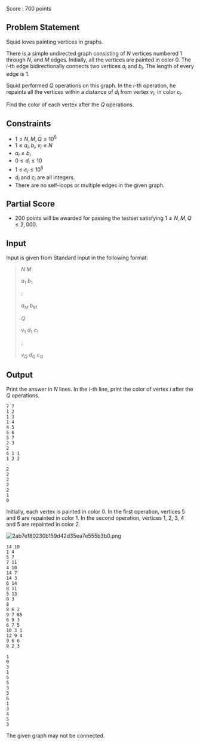 Score : $700$ points

## Problem Statement

Squid loves painting vertices in graphs.

There is a simple undirected graph consisting of $N$ vertices numbered $1$ through $N$, and $M$ edges.
Initially, all the vertices are painted in color $0$. The $i$-th edge bidirectionally connects two vertices $a_i$ and $b_i$. The length of every edge is $1$.

Squid performed $Q$ operations on this graph. In the $i$-th operation, he repaints all the vertices within a distance of $d_i$ from vertex $v_i$, in color $c_i$.

Find the color of each vertex after the $Q$ operations.

## Constraints

- $1 \leq N,M,Q \leq 10^5$
- $1 \leq a_i,b_i,v_i \leq N$
- $a_i \neq b_i$
- $0 \leq d_i \leq 10$
- $1 \leq c_i \leq 10^5$
- $d_i$ and $c_i$ are all integers.
- There are no self-loops or multiple edges in the given graph.

## Partial Score

- $200$ points will be awarded for passing the testset satisfying $1 \leq N,M,Q \leq 2{,}000$.

## Input

Input is given from Standard Input in the following format:

> $N$ $M$
> 
> $a_1$ $b_1$
> 
> $:$
> 
> $a_{M}$ $b_{M}$
> 
> $Q$
> 
> $v_1$ $d_1$ $c_1$
> 
> $:$
> 
> $v_{Q}$ $d_{Q}$ $c_{Q}$

## Output

Print the answer in $N$ lines.
In the $i$-th line, print the color of vertex $i$ after the $Q$ operations.

```input1
7 7
1 2
1 3
1 4
4 5
5 6
5 7
2 3
2
6 1 1
1 2 2
```

```output1
2
2
2
2
2
1
0
```

Initially, each vertex is painted in color $0$.
In the first operation, vertices $5$ and $6$ are repainted in color $1$.
In the second operation, vertices $1$, $2$, $3$, $4$ and $5$ are repainted in color $2$.

![2ab7e180230b159d42d35ea7e555b3b0.png](https://atcoder.jp/img/agc012/2ab7e180230b159d42d35ea7e555b3b0.png)

```input2
14 10
1 4
5 7
7 11
4 10
14 7
14 3
6 14
8 11
5 13
8 3
8
8 6 2
9 7 85
6 9 3
6 7 5
10 3 1
12 9 4
9 6 6
8 2 3
```

```output2
1
0
3
1
5
5
3
3
6
1
3
4
5
3
```

The given graph may not be connected.